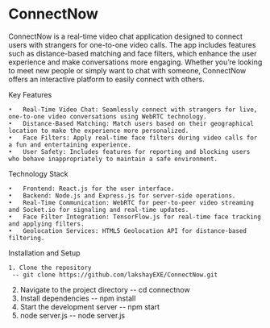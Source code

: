# ConnectNow

ConnectNow is a real-time video chat application designed to connect users with strangers for one-to-one video calls. The app includes features such as distance-based matching and face filters, which enhance the user experience and make conversations more engaging. Whether you’re looking to meet new people or simply want to chat with someone, ConnectNow offers an interactive platform to easily connect with others.

Key Features

	•	Real-Time Video Chat: Seamlessly connect with strangers for live, one-to-one video conversations using WebRTC technology.
	•	Distance-Based Matching: Match users based on their geographical location to make the experience more personalized.
	•	Face Filters: Apply real-time face filters during video calls for a fun and entertaining experience.
	•	User Safety: Includes features for reporting and blocking users who behave inappropriately to maintain a safe environment.

Technology Stack

	•	Frontend: React.js for the user interface.
	•	Backend: Node.js and Express.js for server-side operations.
	•	Real-Time Communication: WebRTC for peer-to-peer video streaming and Socket.io for signaling and real-time updates.
	•	Face Filter Integration: TensorFlow.js for real-time face tracking and applying filters.
	•	Geolocation Services: HTML5 Geolocation API for distance-based filtering.

Installation and Setup


 	1. Clone the repository
     -- git clone https://github.com/lakshayEXE/ConnectNow.git 
  2.	Navigate to the project directory
     -- cd connectnow
  3. Install dependencies
     -- npm install
  4. Start the development server
     -- npm start
  5. node server.js
     -- node server.js
